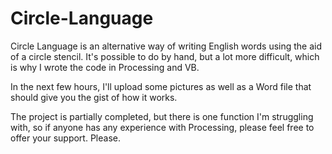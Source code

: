 # Circle-Language
Circle Language is an alternative way of writing English words using the aid of a circle stencil. It's possible to do by hand, but a lot more difficult, which is why I wrote the code in Processing and VB.

In the next few hours, I'll upload some pictures as well as a Word file that should give you the gist of how it works.

The project is partially completed, but there is one function I'm struggling with, so if anyone has any experience with Processing, please feel free to offer your support. Please.
